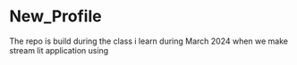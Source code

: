 # New_Profile
The repo is build during the class i learn during March 2024 when we make stream lit application using
